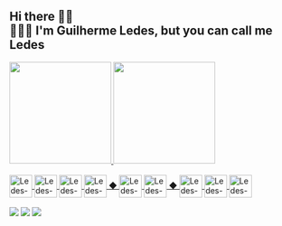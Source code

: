 ## Hi there 👋🏽 <br/> 👨🏽‍💻 I'm Guilherme Ledes, but you can call me Ledes
<div>
  <a href="https://github.com/guilhermeledes">
  <img height="180em" src="https://github-readme-stats.vercel.app/api?username=guilhermeledes&show_icons=true&theme=dracula&include_all_commits=true&count_private=true"/>
  <img height="180em" src="https://github-readme-stats.vercel.app/api/top-langs/?username=guilhermeledes&layout=compact&langs_count=7&theme=dracula"/>
</div>

<div style="display: inline_block"><br>
  <img align="center" alt="Ledes-Js" height="40" width="40" src="https://cdn.jsdelivr.net/gh/devicons/devicon/icons/javascript/javascript-original.svg">
  <img align="center" alt="Ledes-Ts" height="40" width="40" src="https://cdn.jsdelivr.net/gh/devicons/devicon/icons/typescript/typescript-original.svg">
  <img align="center" alt="Ledes-NodeJs" height="40" width="40" src="https://cdn.jsdelivr.net/gh/devicons/devicon/icons/nodejs/nodejs-original.svg">
  <img align="center" alt="Ledes-Jest" height="40" width="40" src="https://cdn.jsdelivr.net/gh/devicons/devicon/icons/jest/jest-plain.svg"> ◆
  <img align="center" alt="Ledes-Docker" height="40" width="40" src="https://cdn.jsdelivr.net/gh/devicons/devicon/icons/docker/docker-plain.svg">
  <img align="center" alt="Ledes-Lunix" height="40" width="40" src="https://cdn.jsdelivr.net/gh/devicons/devicon/icons/linux/linux-original.svg"> ◆
  <img align="center" alt="Ledes-HTML" height="40" width="40" src="https://cdn.jsdelivr.net/gh/devicons/devicon/icons/html5/html5-original.svg">
  <img align="center" alt="Ledes-CSS" height="40" width="40" src="https://cdn.jsdelivr.net/gh/devicons/devicon/icons/css3/css3-original.svg">
  <img align="center" alt="Ledes-React" height="40" width="40" src="https://cdn.jsdelivr.net/gh/devicons/devicon/icons/react/react-original.svg">
</div>

<br />

<div> 
  <a href="https://instagram.com/guilhermeledes" target="_blank"><img src="https://img.shields.io/badge/-Instagram-%23E4405F?style=for-the-badge&logo=instagram&logoColor=white" target="_blank"></a>
  <a href = "mailto:ledes.guilherme@gmail.com"><img src="https://img.shields.io/badge/-Gmail-%23333?style=for-the-badge&logo=gmail&logoColor=white" target="_blank"></a>
  <a href="https://www.linkedin.com/in/rafaella-ballerini-45875016a" target="_blank"><img src="https://img.shields.io/badge/-LinkedIn-%230077B5?style=for-the-badge&logo=linkedin&logoColor=white" target="_blank"></a>
 <!--
  ![Snake animation](https://github.com/rafaballerini/rafaballerini/blob/output/github-contribution-grid-snake.svg)
  --> 
</div>
